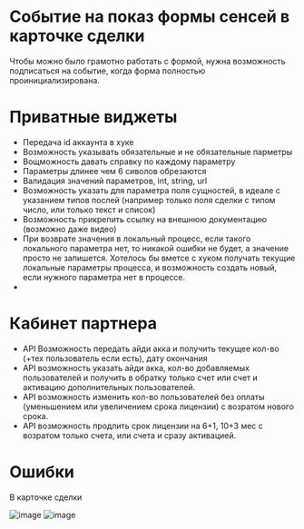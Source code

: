 # Событие на показ формы сенсей в карточке сделки
Чтобы можно было грамотно работать с формой, нужна возможность подписаться на событие, когда форма полностью проинициализирована.

# Приватные виджеты
- Передача id аккаунта в хуке
- Возможность указывать обязательные и не обязательные парметры
- Вощможность давать справку по каждому параметру
- Параметры длинее чем 6 сиволов обрезаются
- Валидация значений параметров, int, string, url
- Возможность указать для параметра поля сущностей, в идеале с указанием типов послей (например только поля сделки с типом число, или только текст и список)
- Возможность прикрепить ссылку на внешнюю документацию (возможно даже видео)
- При возврате значения в локальный процесс, если такого локального параметра нет, то никакой ошибки не будет, а значение просто не запишется. Хотелось бы вметсе с хуком получать текущие локальные параметры процесса, и возможность создать новый, если нужного параметра нет в процессе.
- 
# Кабинет партнера
- API Возможность передать айди акка и получить текущее кол-во (+тех пользователь если есть), дату окончания
- API возможность указать айди акка, кол-во добавляемых пользователей и получить в обратку только счет или счет и активацию дополнительных пользователей.
- API возможность изменить кол-во пользователей без оплаты (уменьшением или увеличением срока лицензии) с возратом нового срока.
- API возможность продлить срок лицензии на 6+1, 10+3 мес с возратом только счета, или счета и сразу активацией.

# Ошибки
В карточке сделки

![image](https://user-images.githubusercontent.com/16290052/142006542-a7e07362-5583-496b-9196-c13cac8441ee.png)
![image](https://user-images.githubusercontent.com/16290052/141965443-b76a2988-2baf-4939-9a76-1015718f3c01.png)
